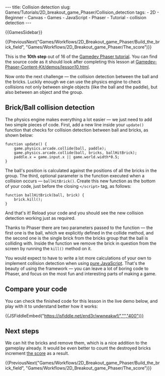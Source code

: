 --- title: Collision detection slug: Games/Tutorials/2D\_breakout\_game\_Phaser/Collision\_detection tags: - 2D - Beginner - Canvas - Games - JavaScript - Phaser - Tutorial - collision detection ---

{{GamesSidebar}}

{{PreviousNext("Games/Workflows/2D\_Breakout\_game\_Phaser/Build\_the\_brick\_field", "Games/Workflows/2D\_Breakout\_game\_Phaser/The\_score")}}

This is the **10th step** out of 16 of the [Gamedev Phaser tutorial](/en-US/docs/Games/Tutorials/2D_breakout_game_Phaser). You can find the source code as it should look after completing this lesson at [Gamedev-Phaser-Content-Kit/demos/lesson10.html](https://github.com/end3r/Gamedev-Phaser-Content-Kit/blob/gh-pages/demos/lesson10.html).

<span class="seoSummary">Now onto the next challenge — the collision detection between the ball and the bricks. Luckily enough we can use the physics engine to check collisions not only between single objects (like the ball and the paddle), but also between an object and the group.</span>

Brick/Ball collision detection
------------------------------

The physics engine makes everything a lot easier — we just need to add two simple pieces of code. First, add a new line inside your `update()` function that checks for collision detection between ball and bricks, as shown below:

    function update() {
        game.physics.arcade.collide(ball, paddle);
        game.physics.arcade.collide(ball, bricks, ballHitBrick);
        paddle.x = game.input.x || game.world.width*0.5;
    }

The ball's position is calculated against the positions of all the bricks in the group. The third, optional parameter is the function executed when a collision occurs — `ballHitBrick()`. Create this new function as the bottom of your code, just before the closing `</script>` tag, as follows:

    function ballHitBrick(ball, brick) {
        brick.kill();
    }

And that's it! Reload your code and you should see the new collision detection working just as required.

Thanks to Phaser there are two parameters passed to the function — the first one is the ball, which we explicitly defined in the collide method, and the second one is the single brick from the bricks group that the ball is colliding with. Inside the function we remove the brick in question from the screen by running the `kill()` method on it.

You would expect to have to write a lot more calculations of your own to implement collision detection when using [pure JavaScript](/en-US/docs/Games/Tutorials/2D_Breakout_game_pure_JavaScript/Collision_detection). That's the beauty of using the framework — you can leave a lot of boring code to Phaser, and focus on the most fun and interesting parts of making a game.

Compare your code
-----------------

You can check the finished code for this lesson in the live demo below, and play with it to understand better how it works:

{{JSFiddleEmbed("https://jsfiddle.net/end3r/wwneakwf/","","400")}}

Next steps
----------

We can hit the bricks and remove them, which is a nice addition to the gameplay already. It would be even better to count the destroyed bricks increment [the score](/en-US/docs/Games/Tutorials/2D_breakout_game_Phaser/The_score) as a result.

{{PreviousNext("Games/Workflows/2D\_Breakout\_game\_Phaser/Build\_the\_brick\_field", "Games/Workflows/2D\_Breakout\_game\_Phaser/The\_score")}}
